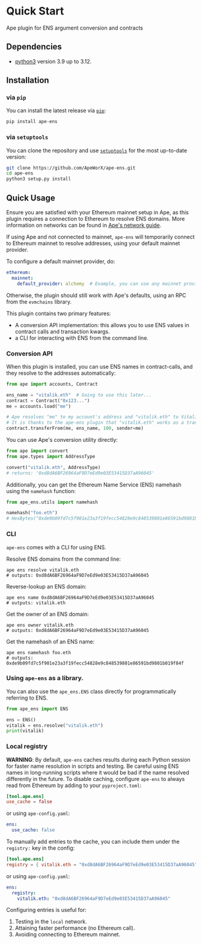 # Quick Start

Ape plugin for ENS argument conversion and contracts

## Dependencies

- [python3](https://www.python.org/downloads) version 3.9 up to 3.12.

## Installation

### via `pip`

You can install the latest release via [`pip`](https://pypi.org/project/pip/):

```bash
pip install ape-ens
```

### via `setuptools`

You can clone the repository and use [`setuptools`](https://github.com/pypa/setuptools) for the most up-to-date version:

```bash
git clone https://github.com/ApeWorX/ape-ens.git
cd ape-ens
python3 setup.py install
```

## Quick Usage

Ensure you are satisfied with your Ethereum mainnet setup in Ape, as this plugin requires a connection to Ethereum to resolve ENS domains.
More information on networks can be found in [Ape's network guide](https://docs.apeworx.io/ape/stable/userguides/networks.html#networks).

If using Ape and not connected to mainnet, `ape-ens` will temporarily connect to Ethereum mainnet to resolve addresses, using your default mainnet provider.

To configure a default mainnet provider, do:

```yaml
ethereum:
  mainnet:
    default_provider: alchemy  # Example, you can use any mainnet provider
```

Otherwise, the plugin should still work with Ape's defaults, using an RPC from the `evmchains` library.

This plugin contains two primary features:

- A conversion API implementation: this allows you to use ENS values in contract calls and transaction kwargs.
- a CLI for interacting with ENS from the command line.

### Conversion API

When this plugin is installed, you can use ENS names in contract-calls, and they resolve to the addresses automatically:

```python
from ape import accounts, Contract

ens_name = "vitalik.eth"  # Going to use this later...
contract = Contract("0x123...")
me = accounts.load("me")

# Ape resolves "me" to my account's address and "vitalik.eth" to Vitalik's Ethereum address.
# It is thanks to the ape-ens plugin that "vitalik.eth" works as a transaction input.
contract.transferFrom(me, ens_name, 100, sender=me)
```

You can use Ape's conversion utility directly:

```python
from ape import convert
from ape.types import AddressType

convert("vitalik.eth", AddressType)
# returns: '0xd8dA6BF26964aF9D7eEd9e03E53415D37aA96045'
```

Additionally, you can get the Ethereum Name Service (ENS) namehash using the `namehash` function:

```py
from ape_ens.utils import namehash

namehash("foo.eth")
# HexBytes("0xde9b09fd7c5f901e23a3f19fecc54828e9c848539801e86591bd9801b019f84f")
```

### CLI

`ape-ens` comes with a CLI for using ENS.

Resolve ENS domains from the command line:

```shell
ape ens resolve vitalik.eth
# outputs: 0xd8dA6BF26964aF9D7eEd9e03E53415D37aA96045
```

Reverse-lookup an ENS domain:

```shell
ape ens name 0xd8dA6BF26964aF9D7eEd9e03E53415D37aA96045
# outputs: vitalik.eth
```

Get the owner of an ENS domain:

```shell
ape ens owner vitalik.eth
# outputs: 0xd8dA6BF26964aF9D7eEd9e03E53415D37aA96045
```

Get the namehash of an ENS name:

```shell
ape ens namehash foo.eth
# outputs: 0xde9b09fd7c5f901e23a3f19fecc54828e9c848539801e86591bd9801b019f84f
```

### Using `ape-ens` as a library.

You can also use the `ape_ens.ENS` class directly for programmatically referring to ENS.

```python
from ape_ens import ENS

ens = ENS()
vitalik = ens.resolve("vitalik.eth")
print(vitalik)
```

### Local registry

**WARNING**: By default, `ape-ens` caches results during each Python session for faster name resolution in scripts and testing.
Be careful using ENS names in long-running scripts where it would be bad if the name resolved differently in the future.
To disable caching, configure `ape-ens` to always read from Ethereum by adding to your `pyproject.toml`:

```toml
[tool.ape.ens]
use_cache = false
```

or using `ape-config.yaml`:

```yaml
ens:
  use_cache: false
```

To manually add entries to the cache, you can include them under the `registry:` key in the config:

```toml
[tool.ape.ens]
registry = { vitalik.eth = "0xd8dA6BF26964aF9D7eEd9e03E53415D37aA96045" }
```

or using `ape-config.yaml`:

```yaml
ens:
  registry:
    vitalik.eth: "0xd8dA6BF26964aF9D7eEd9e03E53415D37aA96045"
```

Configuring entries is useful for:

1. Testing in the `local` network.
2. Attaining faster performance (no Ethereum call).
3. Avoiding connecting to Ethereum mainnet.

